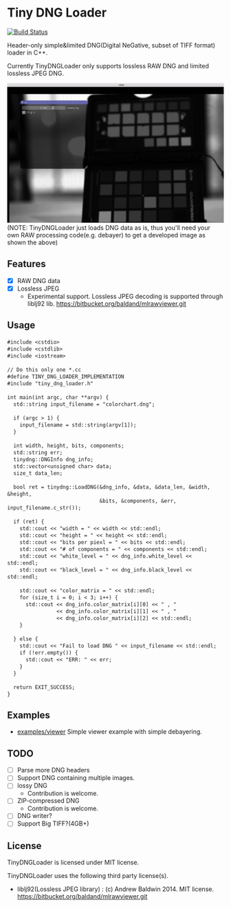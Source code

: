 # Tiny DNG Loader

[![Build Status](https://travis-ci.org/syoyo/tinydngloader.svg?branch=master)](https://travis-ci.org/syoyo/tinydngloader)

Header-only simple&limited DNG(Digital NeGative, subset of TIFF format) loader in C++.

Currently TinyDNGLoader only supports lossless RAW DNG and limited lossless JPEG DNG.

![](images/tinydngloader_viewer.png)
(NOTE: TinyDNGLoader just loads DNG data as is, thus you'll need your own RAW processing code(e.g. debayer) to get a developed image as shown the above)

## Features

* [x] RAW DNG data
* [x] Lossless JPEG
  * Experimental support. Lossless JPEG decoding is supported through liblj92 lib. https://bitbucket.org/baldand/mlrawviewer.git

## Usage

```
#include <cstdio>
#include <cstdlib>
#include <iostream>

// Do this only one *.cc
#define TINY_DNG_LOADER_IMPLEMENTATION
#include "tiny_dng_loader.h"

int main(int argc, char **argv) {
  std::string input_filename = "colorchart.dng";

  if (argc > 1) {
    input_filename = std::string(argv[1]);
  }

  int width, height, bits, components;
  std::string err;
  tinydng::DNGInfo dng_info;
  std::vector<unsigned char> data;
  size_t data_len;

  bool ret = tinydng::LoadDNG(&dng_info, &data, &data_len, &width, &height,
                              &bits, &components, &err, input_filename.c_str());

  if (ret) {
    std::cout << "width = " << width << std::endl;
    std::cout << "height = " << height << std::endl;
    std::cout << "bits per piexl = " << bits << std::endl;
    std::cout << "# of components = " << components << std::endl;
    std::cout << "white_level = " << dng_info.white_level << std::endl;
    std::cout << "black_level = " << dng_info.black_level << std::endl;

    std::cout << "color_matrix = " << std::endl;
    for (size_t i = 0; i < 3; i++) {
      std::cout << dng_info.color_matrix[i][0] << " , "
                << dng_info.color_matrix[i][1] << " , "
                << dng_info.color_matrix[i][2] << std::endl;
    }

  } else {
    std::cout << "Fail to load DNG " << input_filename << std::endl;
    if (!err.empty()) {
      std::cout << "ERR: " << err;
    }
  }

  return EXIT_SUCCESS;
}

```

## Examples

* [examples/viewer](examples/viewer) Simple viewer example with simple debayering.


## TODO

* [ ] Parse more DNG headers
* [ ] Support DNG containing multiple images.
* [ ] lossy DNG
  * Contribution is welcome.
* [ ] ZIP-compressed DNG
  * Contribution is welcome.
* [ ] DNG writer?
* [ ] Support Big TIFF?(4GB+)

## License

TinyDNGLoader is licensed under MIT license.

TinyDNGLoader uses the following third party license(s).

* liblj92(Lossless JPEG library) : (c) Andrew Baldwin 2014. MIT license.  https://bitbucket.org/baldand/mlrawviewer.git

